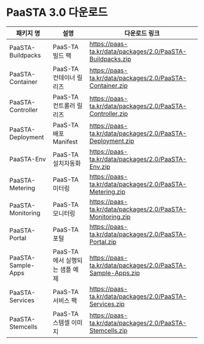 # PaaSTA 3.0 다운로드

|패키지 명|설명 |다운로드 링크|
|---------|-------|--------------|
|PaaSTA-Buildpacks|PaaS-TA 빌드 팩|https://paas-ta.kr/data/packages/2.0/PaaSTA-Buildpacks.zip |
|PaaSTA-Container|PaaS-TA 컨테이너 릴리즈|https://paas-ta.kr/data/packages/2.0/PaaSTA-Container.zip |
|PaaSTA-Controller|PaaS-TA 컨트롤러 릴리즈|https://paas-ta.kr/data/packages/2.0/PaaSTA-Controller.zip |
|PaaSTA-Deployment|PaaS-TA 배포 Manifest|https://paas-ta.kr/data/packages/2.0/PaaSTA-Deployment.zip |
|PaaSTA-Env|PaaS-TA 설치자동화|https://paas-ta.kr/data/packages/2.0/PaaSTA-Env.zip |
|PaaSTA-Metering|PaaS-TA 미터링|https://paas-ta.kr/data/packages/2.0/PaaSTA-Metering.zip |
|PaaSTA-Monitoring|PaaS-TA 모니터링 |https://paas-ta.kr/data/packages/2.0/PaaSTA-Monitoring.zip |
|PaaSTA-Portal|PaaS-TA 포털|https://paas-ta.kr/data/packages/2.0/PaaSTA-Portal.zip |
|PaaSTA-Sample-Apps|PaaS-TA 에서 실행되는 샘플 예제 |https://paas-ta.kr/data/packages/2.0/PaaSTA-Sample-Apps.zip |
|PaaSTA-Services|PaaS-TA 서비스 팩|https://paas-ta.kr/data/packages/2.0/PaaSTA-Services.zip |
|PaaSTA-Stemcells|PaaS-TA 스템셀 이미지|https://paas-ta.kr/data/packages/2.0/PaaSTA-Stemcells.zip |
